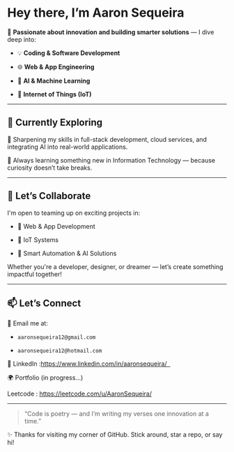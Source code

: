 # Hey there, I’m Aaron Sequeira


🚀 **Passionate about innovation and building smarter solutions** — I dive deep into:

- 💡 **Coding & Software Development**

- 🌐 **Web & App Engineering**

- 🤖 **AI & Machine Learning**

- 📡 **Internet of Things (IoT)**



---



## 🌱 Currently Exploring

🔧 Sharpening my skills in full-stack development, cloud services, and integrating AI into real-world applications.



📘 Always learning something new in Information Technology — because curiosity doesn’t take breaks.



---



## 💬 Let’s Collaborate

I'm open to teaming up on exciting projects in:

- 🔗 Web & App Development

- 📲 IoT Systems

- 🧠 Smart Automation & AI Solutions



Whether you're a developer, designer, or dreamer — let’s create something impactful together!



---



## 📫 Let’s Connect

📧 Email me at:

- `aaronsequeira12@gmail.com`

- `aaronsequeira12@hotmail.com`



💼 LinkedIn :https://www.linkedin.com/in/aaronsequeira/  

🌍 Portfolio (in progress...) 

Leetcode : https://leetcode.com/u/AaronSequeira/



---



> “Code is poetry — and I’m writing my verses one innovation at a time.”  



✨ Thanks for visiting my corner of GitHub. Stick around, star a repo, or say hi!
